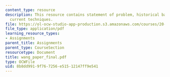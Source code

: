 ```yaml
---
content_type: resource
description: This resource contains statement of problem, historical background, and
  current techniques.
file: https://ol-ocw-studio-app-production.s3.amazonaws.com/courses/20-010j-introduction-to-bioengineering-be-010j-spring-2006/8b8dd9919f767256e51512147ff9e541_wang_paper_final.pdf
file_type: application/pdf
learning_resource_types:
- Assignments
parent_title: Assignments
parent_type: CourseSection
resourcetype: Document
title: wang_paper_final.pdf
type: OCWFile
uid: 8b8dd991-9f76-7256-e515-12147ff9e541
---
```

